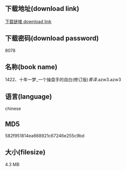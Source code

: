 ## 下载地址(download link)
[下载链接 download link](https://voluble-croquembouche-d321dc.netlify.app/?s=1422%E3%80%81%E5%8D%81%E5%B9%B4%E4%B8%80%E6%A2%A6_%E4%B8%80%E4%B8%AA%E6%93%8D%E7%9B%98%E6%89%8B%E7%9A%84%E8%87%AA%E7%99%BD%28%E4%BF%AE%E8%AE%A2%E7%89%88%29_%E9%9D%92%E6%B3%BD_.azw3)

## 下载密码(download password)
8078

## 名称(book name)
1422、十年一梦_一个操盘手的自白(修订版)_青泽_.azw3.azw3

## 语言(language)
chinese

## MD5
582f951814ea668921c67246e255c9bd

## 大小(filesize)
4.3 MB
